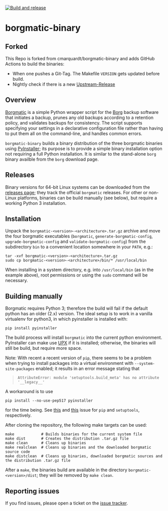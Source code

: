 [![Build and release](https://github.com/psi-4ward/borgmatic-binary/actions/workflows/build_and_realease.yml/badge.svg)](https://github.com/psi-4ward/borgmatic-binary/actions/workflows/build_and_realease.yml)

# borgmatic-binary

## Forked

This Repo is forked from cmarquardt/borgmatic-binary and adds GitHub Actions to build the binaries:
* When one pushes a Git-Tag. The Makefile `VERSION` gets updated before build.
* Nightly check if there is a new [Upstream-Release](https://projects.torsion.org/borgmatic-collective/borgmatic/releases)

## Overview

[Borgmatic](https://torsion.org/borgmatic/) is a simple Python wrapper script for the
[Borg](https://www.borgbackup.org/) backup software that initiates a backup,
prunes any old backups according to a retention policy, and validates backups
for consistency. The script supports specifying your settings in a declarative
configuration file rather than having to put them all on the command-line, and
handles common errors.

`borgmatic-binary` builds a binary distribution of the three borgmatic binaries
using [PyInstaller](https://www.pyinstaller.org/); its purpose is to provide a
simple binary installation option not requiring a full Python installation. It
is similar to the stand-alone `borg` binary availble from the `borg` download page.

## Releases

Binary versions for 64-bit Linux systems can be downloaded from the [releases
page](https://github.com/cmarquardt/borgmatic-binary/releases); they track
the official `borgmatic` releases. For other or non-Linux platforms, binaries
can be build manually (see below), but require a working Python 3 installation.

## Installation

Unpack the `borgmatic-<version>-<architecture>.tar.gz` archive and move the
four borgmatic executables (`borgmatic`, `generate-borgmatic-config`,
`upgrade-borgmatic-config` and `validate-borgmatic-config`) from the
subdirectory `bin` to a convenient location somewhere in your `PATH`, e.g.:

    tar -xvf borgmatic-<version>-<architecture>.tar.gz
    sudo cp borgmatic-<version>-<architecture>/bin/* /usr/local/bin

 When installing in a system directory, e.g. into `/usr/local/bin` (as in the
 example above), root permissions or using the `sudo` command will be necessary.

## Building manually

Borgmatic requires Python 3; therefore the build will fail if the default python
has an older (2.x) version. The ideal setup is to work in a vanilla virtualenv
for python3, in which pyinstaller is installed with:

    pip install pyinstaller

The build process will install `borgmatic` into the current python environment.
PyInstaller can make use [UPX](https://upx.github.io/) if it is installed;
otherwise, the binaries will still be build, but require more space.

Note: With recent a recent version of `pip`, there seems to be a problem when 
trying to install packages into a virtual environment with `--system-site-packages`
enabled; it results in an error message stating that

> `AttributeError: module 'setuptools.build_meta' has no attribute '__legacy__'`

A workaround is to use

    pip install --no-use-pep517 pyinstaller

for the time being. See [this](https://github.com/pypa/pip/issues/6264) and 
[this](https://github.com/pypa/setuptools/issues/1694) issue for `pip` and 
`setuptools`, respectively.

After cloning the repository, the following make targets can be used:

    make            # Builds binaries for the current system file
    make dist       # Creates the distribution .tar.gz file
    make clean      # Cleans up binaries
    make realclean  # Cleans up binaries and the downloaded borgmatic source code
    make distclean  # Cleans up binaries, downloaded borgmatic sources and the distribution .tar.gz file

After a `make`, the binaries build are available in the directory
`borgmatic-<version>/dist`; they will be removed by `make clean`.

## Reporting issues

If you find issues, please open a ticket on the [issue tracker](https://github.com/cmarquardt/borgmatic-binary/issues/).
